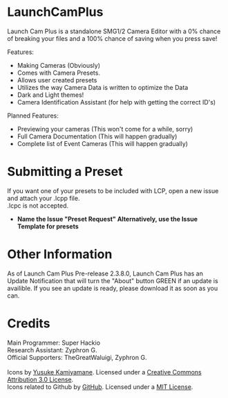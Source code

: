 # LaunchCamPlus
Launch Cam Plus is a standalone SMG1/2 Camera Editor with a 0% chance of breaking your files and a 100% chance of saving when you press save!

Features:
- Making Cameras (Obviously)
- Comes with Camera Presets.
- Allows user created presets
- Utilizes the way Camera Data is written to optimize the Data
- Dark and Light themes!
- Camera Identification Assistant (for help with getting the correct ID's)

Planned Features:
- Previewing your cameras (This won't come for a while, sorry)
- Full Camera Documentation (This will happen gradually)
- Complete list of Event Cameras (This will happen gradually)

# Submitting a Preset
If you want one of your presets to be included with LCP, open a new issue and attach your .lcpp file.<br>
.lcpc is not accepted.
- **Name the Issue "Preset Request" Alternatively, use the Issue Template for presets**

# Other Information
As of Launch Cam Plus Pre-release 2.3.8.0, Launch Cam Plus has an Update Notification that will turn the "About" button GREEN if an update is availible. If you see an update is ready, please download it as soon as you can.

# Credits
Main Programmer: Super Hackio<br>
Research Assistant: Zyphron G.
<br>
Official Supporters:
TheGreatWaluigi, Zyphron G.
<br><br>
Icons by [Yusuke Kamiyamane](https://p.yusukekamiyamane.com/). Licensed under a [Creative Commons Attribution 3.0 License](https://creativecommons.org/licenses/by/3.0/).<br>
Icons related to Github by [GitHub](https://octicons.github.com/). Licensed under a [MIT License](https://github.com/primer/octicons/blob/master/LICENSE).
